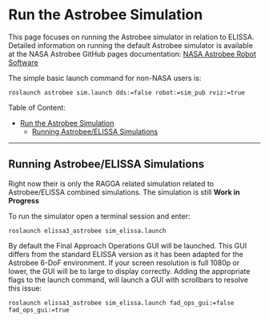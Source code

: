 # Run the Astrobee Simulation

This page focuses on running the Astrobee simulator in relation to ELISSA.
Detailed information on running the default Astrobee simulator is available at the NASA Astrobee GitHub pages documentation: [NASA Astrobee Robot Software](https://nasa.github.io/astrobee/v/master/index.html)

The simple basic launch command for non-NASA users is:
```shell
roslaunch astrobee sim.launch dds:=false robot:=sim_pub rviz:=true
```

Table of Content:
- [Run the Astrobee Simulation](#run-the-astrobee-simulation)
  - [Running Astrobee/ELISSA Simulations](#running-astrobeeelissa-simulations)

---

## Running Astrobee/ELISSA Simulations

Right now their is only the RAGGA related simulation related to Astrobee/ELISSA combined simulations.
The simulation is still **Work in Progress**

To run the simulator open a terminal session and enter:
```shell
roslaunch elissa3_astrobee sim_elissa.launch
```

By default the Final Approach Operations GUI will be launched. 
This GUI differs from the standard ELISSA version as it has been adapted for the Astrobee 6-DoF environment.
If your screen resolution is full 1080p or lower, the GUI will be to large to display correctly.
Adding the appropriate flags to the launch command, will launch a GUI with scrollbars to resolve this issue:
```shell
roslaunch elissa3_astrobee sim_elissa.launch fad_ops_gui:=false fad_ops_gui:=true
```